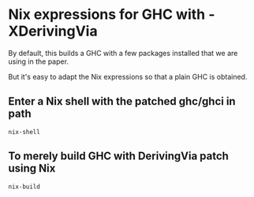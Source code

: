 # Nix expressions for GHC with -XDerivingVia

By default, this builds a GHC with a few packages
installed that we are using in the paper.

But it's easy to adapt the Nix expressions so that
a plain GHC is obtained.

## Enter a Nix shell with the patched ghc/ghci in path

```
nix-shell
```

## To merely build GHC with DerivingVia patch using Nix

```
nix-build
```
